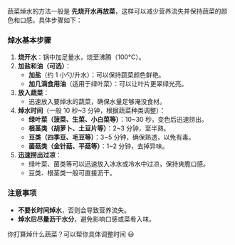 蔬菜焯水的方法一般是 **先烧开水再放菜**，这样可以减少营养流失并保持蔬菜的颜色和口感。具体步骤如下：

### **焯水基本步骤**
1. **烧开水**：锅中加足量水，烧至沸腾（100°C）。
2. **加盐和油（可选）**：
   - **加盐**（约 1 小勺/升水）：可以保持蔬菜颜色鲜艳。
   - **加几滴食用油**（适用于绿叶菜）：可以让叶片更翠绿光亮。
3. **放入蔬菜**：
   - 迅速放入要焯水的蔬菜，确保水量足够淹没食材。
4. **焯水时间**（一般 10 秒~3 分钟，根据蔬菜种类调整）：
   - **绿叶菜（菠菜、生菜、小白菜等）**：10~30 秒，变色后迅速捞出。
   - **根茎类（胡萝卜、土豆片等）**：2~3 分钟，至半熟。
   - **豆类（四季豆、毛豆等）**：3~5 分钟，确保熟透，以免有毒。
   - **菌菇类（金针菇、平菇等）**：1~2 分钟，去掉异味。
5. **迅速捞出过凉**：
   - 绿叶菜、菌类等可以迅速放入冰水或冷水中过凉，保持爽脆口感。
   - 豆类、根茎类一般可直接沥干。

### **注意事项**
- **不要长时间焯水**，否则会导致营养流失。
- **焯水后尽量沥干水分**，避免影响口感或菜肴入味。

你打算焯什么蔬菜？可以帮你具体调整时间 😃